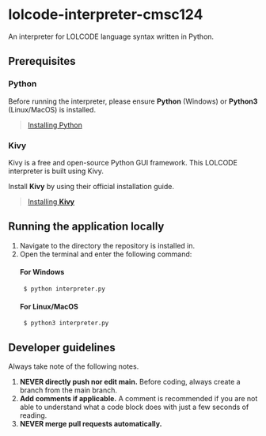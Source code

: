 # lolcode-interpreter-cmsc124
An interpreter for LOLCODE language syntax written in Python.

## Prerequisites
### Python
Before running the interpreter, please ensure **Python** (Windows) or **Python3** (Linux/MacOS) is installed.
> [Installing Python](https://www.python.org/downloads/)

### Kivy
Kivy is a free and open-source Python GUI framework. This LOLCODE interpreter is built using Kivy.

Install **Kivy** by using their official installation guide.
> [Installing **Kivy**](https://kivy.org/doc/stable/gettingstarted/installation.html)

## Running the application locally
1. Navigate to the directory the repository is installed in.
2. Open the terminal and enter the following command:
    #### For Windows
        $ python interpreter.py
    #### For Linux/MacOS
        $ python3 interpreter.py

## Developer guidelines
Always take note of the following notes.
1. **NEVER directly push nor edit main.** Before coding, always create a branch from the main branch.
2. **Add comments if applicable.** A comment is recommended if you are not able to understand what a code block does with just a few seconds of reading.
3. **NEVER merge pull requests automatically.** 
